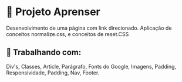 # 🚀 Projeto Aprenser
Desenvolvimento de uma página com link direcionado. Aplicação de conceitos normalize.css, e conceitos de reset.CSS

## 🔧 Trabalhando com:
 
Div's, Classes, Article, Parágrafo, Fonts do Google, Imagens, Padding, Responsividade, Padding, Nav, Footer.

